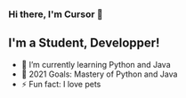 ### Hi there, I'm Cursor 👋

## I'm a Student, Developper!

- 🌱 I’m currently learning Python and Java
- 🥅 2021 Goals: Mastery of Python and Java
- ⚡ Fun fact: I love pets



